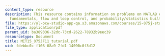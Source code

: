 ```yaml
---
content_type: resource
description: This resource contains information on problems on MATLAB desktop, MATLAB
  fundamentals, flow and loop control, and probability/statistics built-in functions.
file: https://ol-ocw-studio-app-qa.s3.amazonaws.com/courses/15-075j-statistical-thinking-and-data-analysis-fall-2011/fdebbc0cf10308a97fd114090c0f3d12_MIT15_075JF11_tutorial.pdf
file_type: application/pdf
parent_uid: ba389336-32dc-73cd-2622-78932b9eec39
resourcetype: Document
title: MIT15_075JF11_tutorial.pdf
uid: fdebbc0c-f103-08a9-7fd1-14090c0f3d12
---
```

